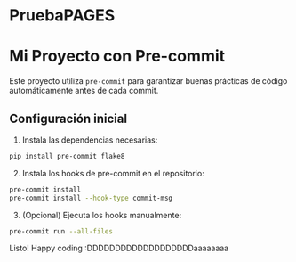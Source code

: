 # PruebaPAGES


# Mi Proyecto con Pre-commit

Este proyecto utiliza `pre-commit` para garantizar buenas prácticas de código automáticamente antes de cada commit.

## Configuración inicial

1. Instala las dependencias necesarias:
```bash
pip install pre-commit flake8
```

2. Instala los hooks de pre-commit en el repositorio:
```bash
pre-commit install
pre-commit install --hook-type commit-msg
```

3. (Opcional) Ejecuta los hooks manualmente:
```bash
pre-commit run --all-files
```

Listo! Happy coding :DDDDDDDDDDDDDDDDDDDaaaaaaaa